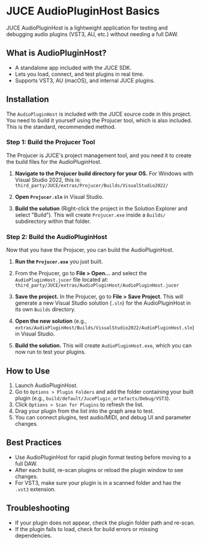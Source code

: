# JUCE AudioPluginHost Basics

JUCE AudioPluginHost is a lightweight application for testing and debugging audio plugins (VST3, AU, etc.) without
needing a full DAW.

## What is AudioPluginHost?

- A standalone app included with the JUCE SDK.
- Lets you load, connect, and test plugins in real time.
- Supports VST3, AU (macOS), and internal JUCE plugins.

## Installation

The `AudioPluginHost` is included with the JUCE source code in this project. You need to build it yourself using the
Projucer tool, which is also included. This is the standard, recommended method.

### Step 1: Build the Projucer Tool

The Projucer is JUCE's project management tool, and you need it to create the build files for the AudioPluginHost.

1. **Navigate to the Projucer build directory for your OS.** For Windows with Visual Studio 2022, this is:
   `third_party/JUCE/extras/Projucer/Builds/VisualStudio2022/`

2. **Open `Projucer.sln`** in Visual Studio.

3. **Build the solution** (Right-click the project in the Solution Explorer and select "Build"). This will create
   `Projucer.exe` inside a `Builds/` subdirectory within that folder.

### Step 2: Build the AudioPluginHost

Now that you have the Projucer, you can build the AudioPluginHost.

1. **Run the `Projucer.exe`** you just built.

2. From the Projucer, go to **File > Open...** and select the `AudioPluginHost.jucer` file located at:
   `third_party/JUCE/extras/AudioPluginHost/AudioPluginHost.jucer`

3. **Save the project.** In the Projucer, go to **File > Save Project**. This will generate a new Visual Studio solution
   (`.sln`) for the AudioPluginHost in its own `Builds` directory.

4. **Open the new solution** (e.g., `extras/AudioPluginHost/Builds/VisualStudio2022/AudioPluginHost.sln`) in Visual
   Studio.

5. **Build the solution.** This will create `AudioPluginHost.exe`, which you can now run to test your plugins.

## How to Use

1. Launch AudioPluginHost.
2. Go to `Options > Plugin Folders` and add the folder containing your built plugin (e.g.,
   `build/default/JucePlugin_artefacts/Debug/VST3`).
3. Click `Options > Scan for Plugins` to refresh the list.
4. Drag your plugin from the list into the graph area to test.
5. You can connect plugins, test audio/MIDI, and debug UI and parameter changes.

## Best Practices

- Use AudioPluginHost for rapid plugin format testing before moving to a full DAW.
- After each build, re-scan plugins or reload the plugin window to see changes.
- For VST3, make sure your plugin is in a scanned folder and has the `.vst3` extension.

## Troubleshooting

- If your plugin does not appear, check the plugin folder path and re-scan.
- If the plugin fails to load, check for build errors or missing dependencies.
